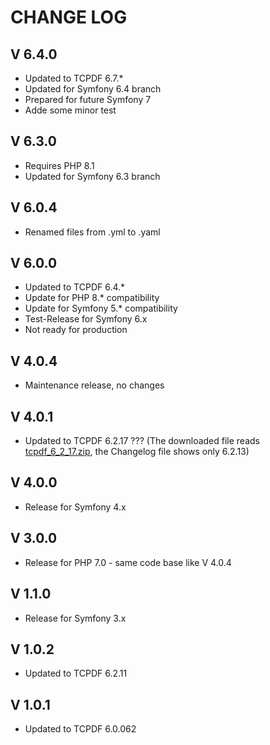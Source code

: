 CHANGE LOG
==========

V 6.4.0
-------

- Updated to TCPDF 6.7.*
- Updated for Symfony 6.4 branch
- Prepared for future Symfony 7
- Adde some minor test

V 6.3.0
-------

- Requires PHP 8.1
- Updated for Symfony 6.3 branch

V 6.0.4
-------

- Renamed files from .yml to .yaml

V 6.0.0
-------

- Updated to TCPDF 6.4.*
- Update for PHP 8.* compatibility
- Update for Symfony 5.* compatibility
- Test-Release for Symfony 6.x
- Not ready for production



V 4.0.4
-------

- Maintenance release, no changes


V 4.0.1
-------

- Updated to TCPDF 6.2.17 ??? (The downloaded file reads [tcpdf_6_2_17.zip](https://sourceforge.net/projects/tcpdf/), the Changelog file shows only 6.2.13)


V 4.0.0
-------

- Release for Symfony 4.x


V 3.0.0
-------

- Release for PHP 7.0 - same code base like V 4.0.4


V 1.1.0
-------

- Release for Symfony 3.x

V 1.0.2
-------

- Updated to TCPDF 6.2.11

V 1.0.1
-------

- Updated to TCPDF 6.0.062
